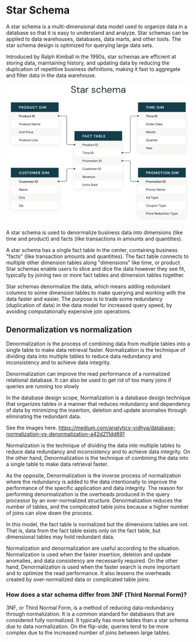 # Star Schema


A star schema is a multi-dimensional data model used to organize data in a database so that it is easy to understand and analyze. Star schemas can be applied to data warehouses, databases, data marts, and other tools. The star schema design is optimized for querying large data sets.

Introduced by Ralph Kimball in the 1990s, star schemas are efficient at storing data, maintaining history, and updating data by reducing the duplication of repetitive business definitions, making it fast to aggregate and filter data in the data warehouse.

![star_schema](images/star-schema-erd.png)

A star schema is used to denormalize business data into dimensions (like time and product) and facts (like transactions in amounts and quantities).

A star schema has a single fact table in the center, containing business "facts" (like transaction amounts and quantities). The fact table connects to multiple other dimension tables along "dimensions" like time, or product. Star schemas enable users to slice and dice the data however they see fit, typically by joining two or more fact tables and dimension tables together.

Star schemas denormalize the data, which means adding redundant columns to some dimension tables to make querying and working with the data faster and easier. The purpose is to trade some redundancy (duplication of data) in the data model for increased query speed, by avoiding computationally expensive join operations.

## Denormalization vs normalization

Denormalization is the process of combining data from multiple tables into a single table to make data retrieval faster. Normalization is the technique of dividing data into multiple tables to reduce data redundancy and inconsistency and to achieve data integrity. 

Denormalization can improve the read performance of a normalized relational database. It can also be used to get rid of too many joins if queries are running too slowly

In the database design scope, Normalization is a database design technique that organizes tables in a manner that reduces redundancy and dependency of data by minimizing the insertion, deletion and update anomalies through eliminating the redundant data. 

See the images here. https://medium.com/analytics-vidhya/database-normalization-vs-denormalization-a42d211dd891

Normalization is the technique of dividing the data into multiple tables to reduce data redundancy and inconsistency and to achieve data integrity. On the other hand, Denormalization is the technique of combining the data into a single table to make data retrieval faster.


As the opposite, Denormalization is the inverse process of normalization where the redundancy is added to the data intentionally to improve the performance of the specific application and data integrity. The reason for performing denormalization is the overheads produced in the query processor by an over-normalized structure. Denormalization reduces the number of tables, and the complicated table joins because a higher number of joins can slow down the process.

In this model, the fact table is normalized but the dimensions tables are not. That is, data from the fact table exists only on the fact table, but dimensional tables may hold redundant data.

Normalization and denormalization are useful according to the situation. Normalization is used when the faster insertion, deletion and update anomalies, and data consistency are necessarily required. On the other hand, Denormalization is used when the faster search is more important and to optimize the read performance. It also lessens the overheads created by over-normalized data or complicated table joins.

### How does a star schema differ from 3NF (Third Normal Form)?
3NF, or Third Normal Form, is a method of reducing data-redundancy through normalization. It is a common standard for databases that are considered fully normalized. It typically has more tables than a star schema due to data normalization. On the flip-side, queries tend to be more complex due to the increased number of joins between large tables.

